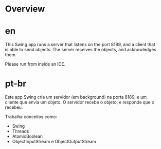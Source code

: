 # Overview

# en

This Swing app runs a server that listens on the port 8189, and a client that is able to send objects. The server receives the objects, and acknowledges them.

Please run from inside an IDE.

# pt-br

Este app Swing cria um servidor (em background) na porta 8189, e um cliente que envia um objeto. O servidor recebe o objeto, e responde que o recebeu.

Trabalha conceitos como:
- Swing
- Threads
- AtomicBoolean
- ObjectInputStream e ObjectOutputStream
